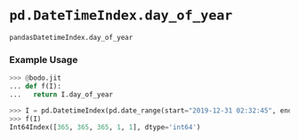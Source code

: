 # `pd.DateTimeIndex.day_of_year`

`pandasDatetimeIndex.day_of_year`

### Example Usage

```py
>>> @bodo.jit
... def f(I):
...   return I.day_of_year

>>> I = pd.DatetimeIndex(pd.date_range(start="2019-12-31 02:32:45", end="2020-01-01 19:12:05", periods=5))
>>> f(I)
Int64Index([365, 365, 365, 1, 1], dtype='int64')
```

